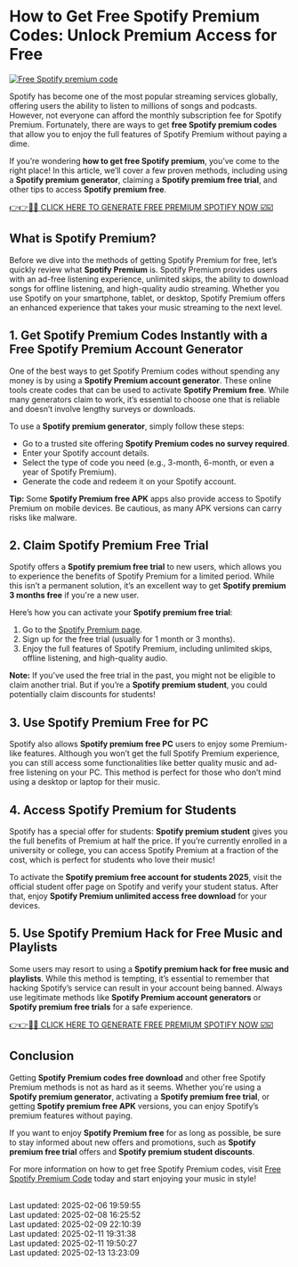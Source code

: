 # How to Get Free Spotify Premium Codes: Unlock Premium Access for Free
[![Free Spotify premium code](https://www.trustedreviews.com/wp-content/uploads/sites/54/2018/02/Spotify-Logo.jpg)](https://win.sweeps.my/free-spotify-premium-code)

Spotify has become one of the most popular streaming services globally, offering users the ability to listen to millions of songs and podcasts. However, not everyone can afford the monthly subscription fee for Spotify Premium. Fortunately, there are ways to get **free Spotify premium codes** that allow you to enjoy the full features of Spotify Premium without paying a dime.

If you’re wondering **how to get free Spotify premium**, you’ve come to the right place! In this article, we’ll cover a few proven methods, including using a **Spotify premium generator**, claiming a **Spotify premium free trial**, and other tips to access **Spotify premium free**.

[👉👉🎯🎯 CLICK HERE TO GENERATE FREE PREMIUM SPOTIFY NOW ☑️☑️](https://win.sweeps.my/free-spotify-premium-code) 

## What is Spotify Premium? 

Before we dive into the methods of getting Spotify Premium for free, let’s quickly review what **Spotify Premium** is. Spotify Premium provides users with an ad-free listening experience, unlimited skips, the ability to download songs for offline listening, and high-quality audio streaming. Whether you use Spotify on your smartphone, tablet, or desktop, Spotify Premium offers an enhanced experience that takes your music streaming to the next level.

## 1. Get Spotify Premium Codes Instantly with a Free Spotify Premium Account Generator

One of the best ways to get Spotify Premium codes without spending any money is by using a **Spotify Premium account generator**. These online tools create codes that can be used to activate **Spotify Premium free**. While many generators claim to work, it’s essential to choose one that is reliable and doesn’t involve lengthy surveys or downloads.

To use a **Spotify premium generator**, simply follow these steps:
- Go to a trusted site offering **Spotify Premium codes no survey required**.
- Enter your Spotify account details.
- Select the type of code you need (e.g., 3-month, 6-month, or even a year of Spotify Premium).
- Generate the code and redeem it on your Spotify account.

**Tip:** Some **Spotify Premium free APK** apps also provide access to Spotify Premium on mobile devices. Be cautious, as many APK versions can carry risks like malware.

## 2. Claim Spotify Premium Free Trial

Spotify offers a **Spotify premium free trial** to new users, which allows you to experience the benefits of Spotify Premium for a limited period. While this isn’t a permanent solution, it’s an excellent way to get **Spotify premium 3 months free** if you're a new user.

Here’s how you can activate your **Spotify premium free trial**:
1. Go to the [Spotify Premium page](https://win.sweeps.my/free-spotify-premium-code).
2. Sign up for the free trial (usually for 1 month or 3 months).
3. Enjoy the full features of Spotify Premium, including unlimited skips, offline listening, and high-quality audio.

**Note:** If you’ve used the free trial in the past, you might not be eligible to claim another trial. But if you’re a **Spotify premium student**, you could potentially claim discounts for students!

## 3. Use Spotify Premium Free for PC

Spotify also allows **Spotify premium free PC** users to enjoy some Premium-like features. Although you won’t get the full Spotify Premium experience, you can still access some functionalities like better quality music and ad-free listening on your PC. This method is perfect for those who don’t mind using a desktop or laptop for their music.

## 4. Access Spotify Premium for Students

Spotify has a special offer for students: **Spotify premium student** gives you the full benefits of Premium at half the price. If you’re currently enrolled in a university or college, you can access Spotify Premium at a fraction of the cost, which is perfect for students who love their music!

To activate the **Spotify premium free account for students 2025**, visit the official student offer page on Spotify and verify your student status. After that, enjoy **Spotify Premium unlimited access free download** for your devices.

## 5. Use Spotify Premium Hack for Free Music and Playlists

Some users may resort to using a **Spotify premium hack for free music and playlists**. While this method is tempting, it’s essential to remember that hacking Spotify’s service can result in your account being banned. Always use legitimate methods like **Spotify Premium account generators** or **Spotify premium free trials** for a safe experience.

[👉👉🎯🎯 CLICK HERE TO GENERATE FREE PREMIUM SPOTIFY NOW ☑️☑️](https://win.sweeps.my/free-spotify-premium-code) 

## Conclusion

Getting **Spotify Premium codes free download** and other free Spotify Premium methods is not as hard as it seems. Whether you're using a **Spotify premium generator**, activating a **Spotify premium free trial**, or getting **Spotify premium free APK** versions, you can enjoy Spotify’s premium features without paying. 

If you want to enjoy **Spotify Premium free** for as long as possible, be sure to stay informed about new offers and promotions, such as **Spotify premium free trial** offers and **Spotify premium student discounts**. 

For more information on how to get free Spotify Premium codes, visit [Free Spotify Premium Code](https://win.sweeps.my/free-spotify-premium-code) today and start enjoying your music in style!

<br>Last updated: 2025-02-06 19:59:55<br>Last updated: 2025-02-08 16:25:52<br>Last updated: 2025-02-09 22:10:39<br>Last updated: 2025-02-11 19:31:38<br>Last updated: 2025-02-11 19:50:27<br>Last updated: 2025-02-13 13:23:09
